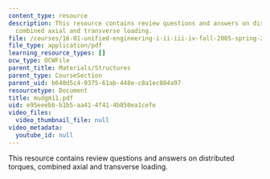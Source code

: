 ```yaml
---
content_type: resource
description: This resource contains review questions and answers on distributed torques,
  combined axial and transverse loading.
file: /courses/16-01-unified-engineering-i-ii-iii-iv-fall-2005-spring-2006/e95eeebbb1b5aa414f414b850ea1cefe_mudgm11.pdf
file_type: application/pdf
learning_resource_types: []
ocw_type: OCWFile
parent_title: Materials/Structures
parent_type: CourseSection
parent_uid: b640d5c4-9375-61ab-448e-c8a1ec804a97
resourcetype: Document
title: mudgm11.pdf
uid: e95eeebb-b1b5-aa41-4f41-4b850ea1cefe
video_files:
  video_thumbnail_file: null
video_metadata:
  youtube_id: null
---
```

This resource contains review questions and answers on distributed torques, combined axial and transverse loading.